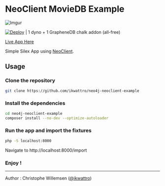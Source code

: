 # NeoClient MovieDB Example

![Imgur](http://i.imgur.com/VECZ25P.png)

[![Deploy](https://www.herokucdn.com/deploy/button.png)](https://heroku.com/deploy) | 1 dyno + 1 GrapheneDB chalk addon (all-free)

[Live App Here](http://neo4j-neoclient-example.herokuapp.com/)

Simple Silex App using [NeoClient](https://github.com/neoxygen/neo4j-neoclient).

## Usage 

### Clone the repository

```bash
git clone https://github.com/ikwattro/neo4j-neoclient-example
```

### Install the dependencies

```bash
cd neo4j-neoclient-example
composer install --no-dev --optimize-autoloader
```

### Run the app and import the fixtures

```bash
php -S localhost:8000
```

Navigate to http://localhost:8000/import

### Enjoy !


---

Author : Christophe Willemsen ([@ikwattro](https://twitter.com/ikwattro))
